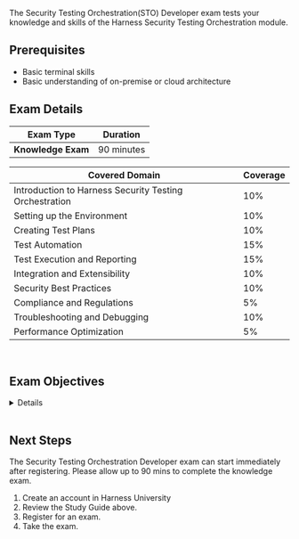 The Security Testing Orchestration(STO) Developer exam tests your knowledge and skills of the Harness Security Testing Orchestration module.  

## Prerequisites

- Basic terminal skills
- Basic understanding of on-premise or cloud architecture

## Exam Details
| Exam Type                               | Duration         |
| ----------------------------------- | --------------- |
| **Knowledge Exam** | 90 minutes |

| Covered Domain                                | Coverage         |
|----------------------------------------------|-----------------|
| Introduction to Harness Security Testing Orchestration | 10% |
| Setting up the Environment                    | 10% |
| Creating Test Plans                           | 10% |
| Test Automation                                | 15% |
| Test Execution and Reporting                   | 15% |
| Integration and Extensibility                 | 10% |
| Security Best Practices                       | 10% |
| Compliance and Regulations                    | 5%  |
| Troubleshooting and Debugging                 | 10% |
| Performance Optimization                      | 5%  |


<br />

## Exam Objectives

<details>

		<summary>List of Objectives</summary>

The following is a detailed list of exam objectives:

| #   | Objective |
|-----|-----------|
| 1   | **Introduction to Harness Security Testing Orchestration** |
| 1.1 | Explain the importance of security testing in modern software development. |
| 1.2 | Describe the common issues in current security testing practices, including manual and standalone scanning, slow identification of vulnerabilities, siloed visibility, and inconsistent governance. |
| 2   | **Setting up the Environment** |
| 2.1 | Install and configure Harness Security Testing Orchestration on a local development environment. |
| 2.2 | Connect Harness Security Testing Orchestration to version control systems (e.g., Git) and CI/CD pipelines, emphasizing the integration aspect to address manual and standalone scanning. |
| 3   | **Creating Test Plans** |
| 3.1 | Create a basic security test plan using Harness Security Testing Orchestration. |
| 3.2 | Define test scenarios, including target applications, endpoints, and test inputs, with a focus on automation to eliminate delays. |
| 4   | **Test Automation** |
| 4.1 | Implement basic security tests, such as OWASP Top Ten vulnerabilities scanning, and automate them within CI/CD pipelines to address the issue of delayed identification of vulnerabilities. |
| 4.2 | Integrate third-party security testing tools into Harness Security Testing Orchestration to expand automated scanning capabilities. |
| 5   | **Test Execution and Reporting** |
| 5.1 | Execute security tests within a CI/CD pipeline as gate checks, ensuring that vulnerabilities are identified before release. |
| 5.2 | Analyze and interpret security test results and generate reports, promoting visibility into vulnerabilities throughout the development process. |
| 6   | **Integration and Extensibility** |
| 6.1 | Customize security testing workflows in Harness Security Testing Orchestration to align with specific release processes, addressing inconsistent governance. |
| 6.2 | Integrate additional security testing tools or plugins seamlessly to consolidate scanning efforts. |
| 7   | **Security Best Practices** |
| 7.1 | Apply security best practices to code and infrastructure within the CI/CD pipeline, ensuring that scans are integrated into the release process. |
| 7.2 | Implement security testing as an integral part of the software development lifecycle, avoiding siloed visibility. |
| 8   | **Compliance and Regulations** |
| 8.1 | Understand and adhere to relevant compliance standards (e.g., GDPR, HIPAA) in security testing. |
| 8.2 | Ensure that security testing processes align with regulatory requirements, emphasizing the importance of integration and governance. |
| 9   | **Troubleshooting and Debugging** |
| 9.1 | Identify and resolve common issues and errors in security testing, including problems related to integration and automation. |
| 9.2 | Debug integration problems between Harness Security Testing Orchestration and other tools to maintain a smooth CI/CD pipeline. |
| 10  | **Performance Optimization** |
| 10.1 | Optimize security testing processes for efficiency and speed within the CI/CD pipeline. |
| 10.2 | Implement caching and parallelization strategies for security tests to address the issue of speed and delays in vulnerability identification. |

</details>

<br />

## Next Steps

The Security Testing Orchestration Developer exam can start immediately after registering. Please allow up to 90 mins to complete the knowledge exam.

1. Create an account in Harness University
2. Review the Study Guide above. 
3. Register for an exam. 
4. Take the exam.
